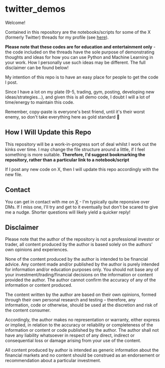# twitter_demos

Welcome!

Contained in this repository are the notebooks/scripts for some of the X (formerly Twitter) threads for my profile (see [here](https://twitter.com/DrDanobi)).

**Please note that these codes are for education and entertainment only** - the code included on the threads have the sole purpose of demonstrating thoughts and ideas for how you can use Python and Machine Learning in your work. How I personally use such ideas may be different. The full disclaimer can be found below!

My intention of this repo is to have an easy place for people to get the code I post. 

Since I have a lot on my plate (9-5, trading, gym, posting, developing new ideas/strategies...), and given this is all demo code, I doubt I will a lot of time/energy to maintain this code.

Remember, copy-paste is everyone's best friend, until it's their worst enemy, so don't take everything here as gold standard 🙂

## How I Will Update this Repo

This repository will be a work-in-progress sort of deal whilst I work out the kinks over time. I may change the file structure around a little, if I feel something is more suitable. **Therefore, I'd suggest bookmarking the repository, rather than a particular link to a notebook/script**

If I post any new code on X, then I will update this repo accordingly with the new file.

## Contact

You can get in contact with me on [X](https://twitter.com/DrDanobi) - I'm typically quite reponsive over DMs. If I miss one, I'll try and get to it eventually but don't be scared to give me a nudge. Shorter questions will likely yield a quicker reply!

## Disclaimer

Please note that the author of the repository is not a professional investor or trader, all content produced by the author is based solely on the authors’ own opinions and experiences.

None of the content produced by the author is intended to be financial advice. Any content made and/or published by the author is purely intended for information and/or education purposes only. You should not base any of your investment/trading/financial decisions on the information or content provided the author. The author cannot confirm the accuracy of any of the information or content produced.

The content written by the author are based on their own opinions, formed through their own personal research and testing – therefore, any information, code or otherwise, should be used at the discretion and risk of the content consumer.

Accordingly, the author makes no representation or warranty, either express or implied, in relation to the accuracy or reliability or completeness of the information or content or code published by the author. The author shall not have any liability whatsoever in respect of any direct, indirect or consequential loss or damage arising from your use of the content. 

All content produced by author is intended as generic information about the financial markets and no content should be construed as an endorsement or recommendation about a particular investment.

